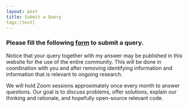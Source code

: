 ```yaml
---
layout: post
title: Submit a Query
tags:[test]
---
```


### Please fill the following [form](https://forms.gle/iCBe6rToC1cRhvf99) to submit a query.


Notice that your query together with my answer may be published in this website for the use of the entire community. This will be done in coordination with you and after removing identifying information and information that is relevant to ongoing research.


We will hold Zoom sessions approximately once every month to answer questions. Our goal is to discuss problems, offer solutions, explain our thinking and rationale, and hopefully open-source relevant code.
